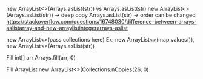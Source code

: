 new ArrayList<>(Arrays.asList(str)) vs Arrays.asList(str)
new ArrayList<>(Arrays.asList(str)) -> deep copy
Arrays.asList(str) -> order can be changed
https://stackoverflow.com/questions/16748030/difference-between-arrays-aslistarray-and-new-arraylistintegerarrays-aslist

new ArrayList<>(pass collections here)
Ex: new ArrayList<>(map.values()), new ArrayList<>(Arrays.asList(str))

Fill int[] arr
Arrays.fill(arr, 0)

Fill ArrayList<Integer>
new ArrayList<>(Collections.nCopies(26, 0)


